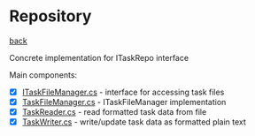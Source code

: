 # Repository
[back](../Planum.md)

Concrete implementation for ITaskRepo interface

Main components:
- [x] [ITaskFileManager.cs](./ITaskFileManager.cs) - interface for accessing task files
- [x] [TaskFileManager.cs](./TaskFileManager.cs) - ITaskFileManager implementation
- [x] [TaskReader.cs](./TaskReader.cs) - read formatted task data from file
- [x] [TaskWriter.cs](./TaskWriter.cs) - write/update task data as formatted plain text

